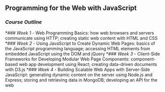 ## Programming for the Web with JavaScript

### *Course Outline*
*### *Week 1* - Web Programming Basics: how web browsers and servers communicate using HTTP; creating static web content with HTML and CSS
*### *Week 2* - Using JavaScript to Create Dynamic Web Pages: basics of the JavaScript programming language; accessing HTML elements from embedded JavaScript using the DOM and jQuery
*### *Week 3* - Client-Side Frameworks for Developing Modular Web Page Components: component-based web app development using React; creating data-driven documents with D3.js
*### *Week 4* - Building Scalable Web Apps with Server-Side JavaScript: generating dynamic content on the server using Node.js and Express; storing and retrieving data in MongoDB; developing an API for the web
